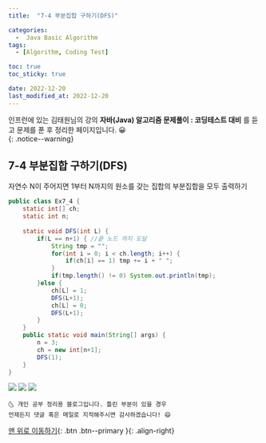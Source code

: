 ```yaml
---
title:  "7-4 부분집합 구하기(DFS)" 

categories:
  -  Java Basic Algorithm
tags:
  - [Algorithm, Coding Test]

toc: true
toc_sticky: true

date: 2022-12-20
last_modified_at: 2022-12-20
---
```


인프런에 있는 김태원님의 강의 **자바(Java) 알고리즘 문제풀이 : 코딩테스트 대비** 를 듣고 문제를 푼 후 정리한 페이지입니다. 😀  
{: .notice--warning}

## 7-4 부분집합 구하기(DFS)


자연수 N이 주어지면 1부터 N까지의 원소를 갖는 집합의 부분집합을 모두 출력하기


```java
public class Ex7_4 {
	static int[] ch;
	static int n;
	
	static void DFS(int L) {
		if(L == n+1) { //끝 노드 까지 도달
			String tmp = "";
			for(int i = 0; i < ch.length; i++) {
				if(ch[i] == 1) tmp += i + " ";
			}
			if(tmp.length() != 0) System.out.println(tmp);
		}else {
			ch[L] = 1;
			DFS(L+1);
			ch[L] = 0;
			DFS(L+1);
		}
	}
	public static void main(String[] args) {
		n = 3;
		ch = new int[n+1];
		DFS(1);
	}
}
```
<img src="https://user-images.githubusercontent.com/83283010/208565336-c0f67961-0e32-4bcb-96ec-9cf979bcd8c4.PNG">
<img src="https://user-images.githubusercontent.com/83283010/208565342-30e9d411-770d-41f2-800e-a246459a5135.PNG">
<img src="https://user-images.githubusercontent.com/83283010/208565350-bce4b1bf-f704-4215-aa82-0923d8a108fb.PNG">

    🌜 개인 공부 정리용 블로그입니다. 틀린 부분이 있을 경우 
    언제든지 댓글 혹은 메일로 지적해주시면 감사하겠습니다! 😄

[맨 위로 이동하기](#){: .btn .btn--primary }{: .align-right}